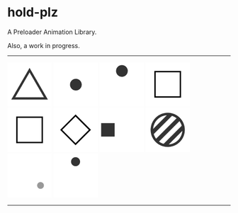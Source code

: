 hold-plz
========

A Preloader Animation Library.

Also, a work in progress.

***

<img src="img/loader1.gif" alt="loader1" />
<img src="img/loader2.gif" alt="loader2" />
<img src="img/loader3.gif" alt="loader3" />
<img src="img/loader4.gif" alt="loader4" />
<img src="img/loader4B.gif" alt="loader4B" />
<img src="img/loader5.gif" alt="loader5" />
<img src="img/loader6.gif" alt="loader6" />
<img src="img/loader7.gif" alt="loader7" />
<img src="img/loader8.gif" alt="loader8" />
<img src="img/loader9.gif" alt="loader9" />

***